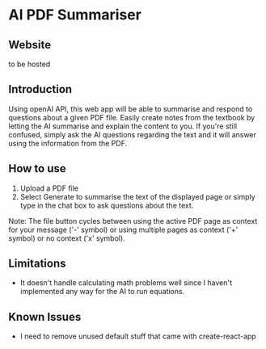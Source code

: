 # AI PDF Summariser

## Website
to be hosted

## Introduction
Using openAI API, this web app will be able to summarise and respond to questions about a given PDF file. Easily create notes from the textbook by letting the AI summarise and explain the content to you. If you're still confused, simply ask the AI questions regarding the text and it will answer using the information from the PDF.

## How to use
1. Upload a PDF file
2. Select Generate to summarise the text of the displayed page or simply type in the chat box to ask questions about the text.

Note: The file button cycles between using the active PDF page as context for your message ('-' symbol) or using multiple pages as context ('+' symbol) or no context ('x' symbol).

## Limitations
- It doesn't handle calculating math problems well since I haven't implemented any way for the AI to run equations.

## Known Issues
- I need to remove unused default stuff that came with create-react-app
